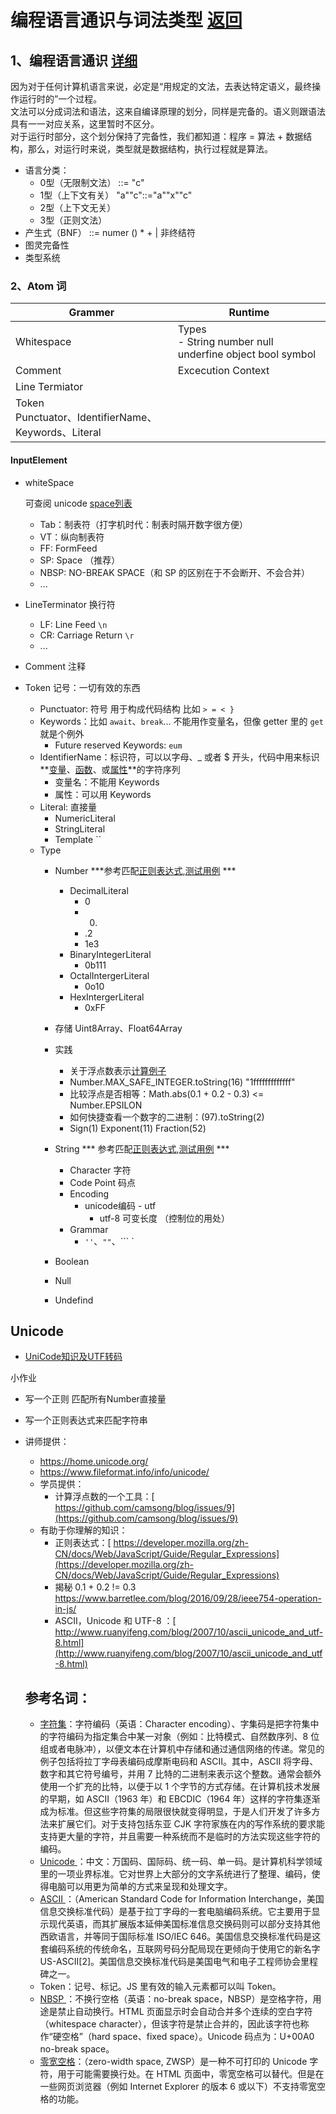 
# 编程语言通识与词法类型   [返回](../../README.md)
 
## 1、编程语言通识  [详细](Language.md)

因为对于任何计算机语言来说，必定是“用规定的文法，去表达特定语义，最终操作运行时的”一个过程。  
文法可以分成词法和语法，这来自编译原理的划分，同样是完备的。语义则跟语法具有一一对应关系，这里暂时不区分。  
对于运行时部分，这个划分保持了完备性，我们都知道：程序 = 算法 + 数据结构，那么，对运行时来说，类型就是数据结构，执行过程就是算法。


- 语言分类：
  * 0型（无限制文法） ::= "c"
  * 1型（上下文有关） "a""c"::="a""x""c"
  * 2型（上下文无关）
  * 3型（正则文法）
- 产生式（BNF） ::=  numer  () * + | 非终结符 
- 图灵完备性
- 类型系统


### 2、Atom 词

| Grammer | Runtime |
| --- | --- | 
|   Whitespace  | Types <br /> - String number null underfine object bool symbol   |
|   Comment  |  Excecution Context     |
|   Line Termiator  |     |
|  Token <br /> Punctuator、IdentifierName、Keywords、Literal  <br />  |     |




#### InputElement

- whiteSpace

  可查阅 unicode [space列表](https://www.fileformat.info/info/unicode/category/Zs/list.htm)

  - Tab：制表符（打字机时代：制表时隔开数字很方便）
  - VT：纵向制表符
  - FF: FormFeed
  - SP: Space （推荐）
  - NBSP: NO-BREAK SPACE（和 SP 的区别在于不会断开、不会合并）
  - ...


- LineTerminator 换行符

  - LF: Line Feed `\n`
  - CR: Carriage Return `\r`
  - ...

- Comment 注释

- Token 记号：一切有效的东西

  - Punctuator: 符号 用于构成代码结构 比如 `> = < }`
  - Keywords：比如 `await`、`break`... 不能用作变量名，但像 getter 里的 `get`就是个例外
    - Future reserved Keywords: `eum`
  - IdentifierName：标识符，可以以字母、_ 或者 $ 开头，代码中用来标识**[变量](https://developer.mozilla.org/en-US/docs/Glossary/variable)、[函数](https://developer.mozilla.org/en-US/docs/Glossary/function)、或[属性](https://developer.mozilla.org/en-US/docs/Glossary/property)**的字符序列
    - 变量名：不能用 Keywords
    - 属性：可以用 Keywords
  - Literal: 直接量
      * NumericLiteral
      * StringLiteral
      * Template `` 

  * Type
    - Number  ***参考匹配[正则表达式](number.js),[测试用例](number.test.js) ***
      - DecimalLiteral
        - 0
        - 0.
        - .2
        - 1e3
      - BinaryIntegerLiteral
        - 0b111
      - OctalIntergerLiteral
        - 0o10
      - HexIntergerLiteral
        - 0xFF

    - 存储 Uint8Array、Float64Array
     
    - 实践
      - 关于浮点数表示[计算例子](Decial.md)
      - Number.MAX_SAFE_INTEGER.toString(16) "1fffffffffffff"
      - 比较浮点是否相等：Math.abs(0.1 + 0.2 - 0.3) <= Number.EPSILON
      - 如何快捷查看一个数字的二进制：(97).toString(2)
      - Sign(1)  Exponent(11)  Fraction(52)
      

    - String *** 参考匹配[正则表达式](string.js),[测试用例](string.test.js) ***
      - Character 字符
      - Code Point 码点
      - Encoding  
        - unicode编码 - utf
          - utf-8 可变长度 （控制位的用处）
      - Grammar
        - `''`、`""`、``` `
    - Boolean
    - Null
    - Undefind

## Unicode
 - [UniCode知识及UTF转码](UniCode.md)

小作业

- 写一个正则 匹配所有Number直接量
- 写一个正则表达式来匹配字符串


- 讲师提供：
    - <https://home.unicode.org/>
    - <https://www.fileformat.info/info/unicode/>
  - 学员提供：
    - 计算浮点数的一个工具：[ https://github.com/camsong/blog/issues/9](https://github.com/camsong/blog/issues/9)
  - 有助于你理解的知识：
    - 正则表达式：[ https://developer.mozilla.org/zh-CN/docs/Web/JavaScript/Guide/Regular_Expressions](https://developer.mozilla.org/zh-CN/docs/Web/JavaScript/Guide/Regular_Expressions)
    - 揭秘 0.1 + 0.2 != 0.3 <https://www.barretlee.com/blog/2016/09/28/ieee754-operation-in-js/>
    - ASCII，Unicode 和 UTF-8 ：[ http://www.ruanyifeng.com/blog/2007/10/ascii_unicode_and_utf-8.html](http://www.ruanyifeng.com/blog/2007/10/ascii_unicode_and_utf-8.html)

  ## 参考名词：

  - [字符集](https://zh.wikipedia.org/zh/%E5%AD%97%E7%AC%A6%E7%BC%96%E7%A0%81)：字符编码（英语：Character encoding）、字集码是把字符集中的字符编码为指定集合中某一对象（例如：比特模式、自然数序列、8 位组或者电脉冲），以便文本在计算机中存储和通过通信网络的传递。常见的例子包括将拉丁字母表编码成摩斯电码和 ASCII。其中，ASCII 将字母、数字和其它符号编号，并用 7 比特的二进制来表示这个整数。通常会额外使用一个扩充的比特，以便于以 1 个字节的方式存储。在计算机技术发展的早期，如 ASCII（1963 年）和 EBCDIC（1964 年）这样的字符集逐渐成为标准。但这些字符集的局限很快就变得明显，于是人们开发了许多方法来扩展它们。对于支持包括东亚 CJK 字符家族在内的写作系统的要求能支持更大量的字符，并且需要一种系统而不是临时的方法实现这些字符的编码。
  - [Unicode ](https://zh.wikipedia.org/zh-hans/Unicode)：中文：万国码、国际码、统一码、单一码。是计算机科学领域里的一项业界标准。它对世界上大部分的文字系统进行了整理、编码，使得电脑可以用更为简单的方式来呈现和处理文字。
  - [ASCII ](https://zh.wikipedia.org/wiki/ASCII)：（American Standard Code for Information Interchange，美国信息交换标准代码）是基于拉丁字母的一套电脑编码系统。它主要用于显示现代英语，而其扩展版本延伸美国标准信息交换码则可以部分支持其他西欧语言，并等同于国际标准 ISO/IEC 646。美国信息交换标准代码是这套编码系统的传统命名，互联网号码分配局现在更倾向于使用它的新名字 US-ASCII[2]。美国信息交换标准代码是美国电气和电子工程师协会里程碑之一。
  - Token：记号、标记。JS 里有效的输入元素都可以叫 Token。
  - [NBSP ](https://zh.wikipedia.org/wiki/%E4%B8%8D%E6%8D%A2%E8%A1%8C%E7%A9%BA%E6%A0%BC)：不换行空格（英语：no-break space，NBSP）是空格字符，用途是禁止自动换行。HTML 页面显示时会自动合并多个连续的空白字符（whitespace character），但该字符是禁止合并的，因此该字符也称作“硬空格”（hard space、fixed space）。Unicode 码点为：U+00A0 no-break space。
  - [零宽空格](https://zh.wikipedia.org/zh-hans/%E9%9B%B6%E5%AE%BD%E7%A9%BA%E6%A0%BC)：（zero-width space, ZWSP）是一种不可打印的 Unicode 字符，用于可能需要换行处。在 HTML 页面中，零宽空格可以替代。但是在一些网页浏览器（例如 Internet Explorer 的版本 6 或以下）不支持零宽空格的功能。